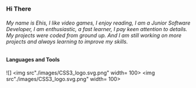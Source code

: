 ### Hi There

###### My name is Ehis, I like video games, I enjoy reading, I am a Junior Software Developer, I am enthusiastic, a fast learner, I pay keen attention to details. My projects were coded from ground up. And I am still working on more projects and always learning to improve my skills.

#### Languages and Tools
![] <img src"./images/CSS3_logo.svg.png" width= 100>
<img src"./images/CSS3_logo.svg.png" width= 100>
